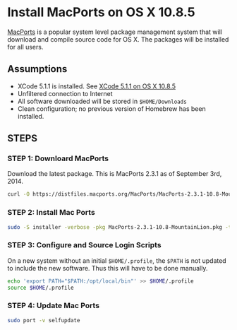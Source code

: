 # Install MacPorts on OS X 10.8.5

[MacPorts](https://www.macports.org/) is a popular system level package management system that will download and compile source code for OS X.  The packages will be installed for all users.

## Assumptions

* XCode 5.1.1 is installed. See [XCode 5.1.1 on OS X 10.8.5](https://github.com/darkn3rd/devbox/blob/master/howtos/howto.xcode.md)
* Unfiltered connection to Internet
* All software downloaded will be stored in ```$HOME/Downloads```
* Clean configuration; no previous version of Homebrew has been installed.

## STEPS

### STEP 1: Downloard MacPorts

Download the latest package.  This is MacPorts 2.3.1 as of September 3rd, 2014.

```bash
curl -O https://distfiles.macports.org/MacPorts/MacPorts-2.3.1-10.8-MountainLion.pkg
```

### STEP 2: Install Mac Ports

```bash
sudo -S installer -verbose -pkg MacPorts-2.3.1-10.8-MountainLion.pkg -target /
```

### STEP 3: Configure and Source Login Scripts

On a new system without an initial ```$HOME/.profile```, the ```$PATH``` is not updated to include the new software.  Thus this will have to be done manually.

```bash
echo 'export PATH="$PATH:/opt/local/bin"' >> $HOME/.profile
source $HOME/.profile
```

### STEP 4: Update Mac Ports

```bash
sudo port -v selfupdate
```